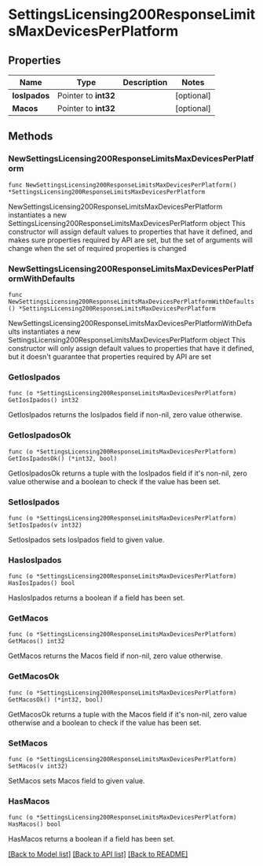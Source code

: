 # SettingsLicensing200ResponseLimitsMaxDevicesPerPlatform

## Properties

Name | Type | Description | Notes
------------ | ------------- | ------------- | -------------
**IosIpados** | Pointer to **int32** |  | [optional] 
**Macos** | Pointer to **int32** |  | [optional] 

## Methods

### NewSettingsLicensing200ResponseLimitsMaxDevicesPerPlatform

`func NewSettingsLicensing200ResponseLimitsMaxDevicesPerPlatform() *SettingsLicensing200ResponseLimitsMaxDevicesPerPlatform`

NewSettingsLicensing200ResponseLimitsMaxDevicesPerPlatform instantiates a new SettingsLicensing200ResponseLimitsMaxDevicesPerPlatform object
This constructor will assign default values to properties that have it defined,
and makes sure properties required by API are set, but the set of arguments
will change when the set of required properties is changed

### NewSettingsLicensing200ResponseLimitsMaxDevicesPerPlatformWithDefaults

`func NewSettingsLicensing200ResponseLimitsMaxDevicesPerPlatformWithDefaults() *SettingsLicensing200ResponseLimitsMaxDevicesPerPlatform`

NewSettingsLicensing200ResponseLimitsMaxDevicesPerPlatformWithDefaults instantiates a new SettingsLicensing200ResponseLimitsMaxDevicesPerPlatform object
This constructor will only assign default values to properties that have it defined,
but it doesn't guarantee that properties required by API are set

### GetIosIpados

`func (o *SettingsLicensing200ResponseLimitsMaxDevicesPerPlatform) GetIosIpados() int32`

GetIosIpados returns the IosIpados field if non-nil, zero value otherwise.

### GetIosIpadosOk

`func (o *SettingsLicensing200ResponseLimitsMaxDevicesPerPlatform) GetIosIpadosOk() (*int32, bool)`

GetIosIpadosOk returns a tuple with the IosIpados field if it's non-nil, zero value otherwise
and a boolean to check if the value has been set.

### SetIosIpados

`func (o *SettingsLicensing200ResponseLimitsMaxDevicesPerPlatform) SetIosIpados(v int32)`

SetIosIpados sets IosIpados field to given value.

### HasIosIpados

`func (o *SettingsLicensing200ResponseLimitsMaxDevicesPerPlatform) HasIosIpados() bool`

HasIosIpados returns a boolean if a field has been set.

### GetMacos

`func (o *SettingsLicensing200ResponseLimitsMaxDevicesPerPlatform) GetMacos() int32`

GetMacos returns the Macos field if non-nil, zero value otherwise.

### GetMacosOk

`func (o *SettingsLicensing200ResponseLimitsMaxDevicesPerPlatform) GetMacosOk() (*int32, bool)`

GetMacosOk returns a tuple with the Macos field if it's non-nil, zero value otherwise
and a boolean to check if the value has been set.

### SetMacos

`func (o *SettingsLicensing200ResponseLimitsMaxDevicesPerPlatform) SetMacos(v int32)`

SetMacos sets Macos field to given value.

### HasMacos

`func (o *SettingsLicensing200ResponseLimitsMaxDevicesPerPlatform) HasMacos() bool`

HasMacos returns a boolean if a field has been set.


[[Back to Model list]](../README.md#documentation-for-models) [[Back to API list]](../README.md#documentation-for-api-endpoints) [[Back to README]](../README.md)


